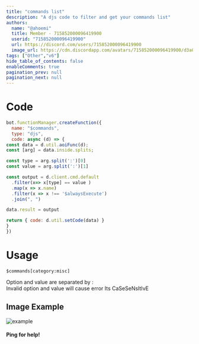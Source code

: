 ```yaml
---
title: "commands list"
description: "A djs code to filter and get your commands list"
authors:
  name: "@ahoemi"
  title: Member - 715852000096419900
  userid: "715852000096419900"
  url: https://discord.com/users/715852000096419900
  image_url: https://cdn.discordapp.com/avatars/715852000096419900/d3a037287c6c6739b0b4b4121d3b356a.png
tags: ["Other","v6"]
hide_table_of_contents: false
enableComments: true
pagination_prev: null
pagination_next: null
---
```


# Code

```js
bot.functionManager.createFunction({
  name: "$commands",
  type: "djs",
  code: async (d) => {
const data = d.util.aoiFunc(d);
const [arg] = data.inside.splits;

const type = arg.split(':')[0]
const value = arg.split(':')[1]

const output = d.client.cmd.default
  .filter(x=> x[type] == value )
  .map(x => x.name)
  .filter(x => x !== '$alwaysExecute')
  .join(", ")

data.result = output

return { code: d.util.setCode(data) }
}
})
```

# Usage

```
$commands[category:misc]
```

Option and value are separated by :   
Invalid option and value will cause error
Its CaSeSeNsItIvE

## Image Example

![example](https://media.discordapp.net/attachments/1022533781040672839/1123866753219432508/image0.jpg?raw=true)

#### Ping for help!